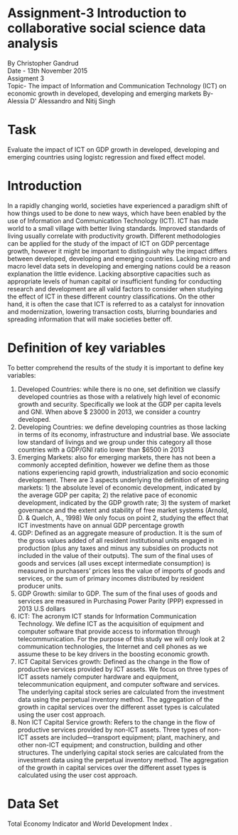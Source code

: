 # Assignment-3 Introduction to collaborative social science data analysis                       
 By Christopher Gandrud                                                           
 Date - 13th November 2015                                                       
 Assigment 3                                                                     
 Topic-    The impact of Information and Communication Technology (ICT) on economic growth in developed, developing and emerging markets
  By- Alessia D' Alessandro and Nitij Singh                                        
   

# Task
Evaluate the impact of ICT on GDP growth in developed, developing and emerging countries using logistc regression and fixed effect model.

# Introduction
In a rapidly changing world, societies have experienced a paradigm shift of how things used to be done to new ways, which have been enabled by the use of Information and Communication Technology (ICT). ICT has made world to a small village with better living standards. Improved standards of living usually correlate with productivity growth.
Different methodologies can be applied for the study of the impact of ICT on GDP percentage growth, however it might be important to distinguish why the impact differs between developed, developing and emerging countries. Lacking micro and macro level data sets in developing and emerging nations could be a reason explanation the little evidence. Lacking absorptive capacities such as appropriate levels of human capital or insufficient funding for conducting research and development are all valid factors to consider when studying the effect of ICT in these different country classifications. On the other hand, it is often the case that ICT is referred to as a catalyst for innovation and modernization, lowering transaction costs, blurring boundaries and spreading information that will make societies better off.

# Definition of key variables 
To better comprehend the results of the study it is important to define key variables:
1.	Developed Countries: while there is no one, set definition we classify developed countries as those with a relatively high level of economic growth and security. Specifically we look at the GDP per capita levels and GNI. When above $ 23000 in 2013, we consider a country developed.
2.	Developing Countries: we define developing countries as those lacking in terms of its economy, infrastructure and industrial base. We associate low standard of livings and we group under this category all those countries with a GDP/GNI ratio lower than $6500 in 2013
3.	Emerging Markets: also for emerging markets, there has not been a commonly accepted definition, however we define them as those nations experiencing rapid growth, industrialization and socio economic development. There are 3 aspects underlying the definition of emerging markets: 1) the absolute level of economic development, indicated by the average GDP per capita; 2) the relative pace of economic development, indicated by the GDP growth rate; 3) the system of market governance and the extent and stability of free market systems (Arnold, D. & Quelch, A., 1998) We only focus on point 2, studying the effect that ICT investments have on annual GDP percentage growth 
4.	GDP: Defined as an aggregate measure of production. It is the sum of the gross values added of all resident institutional units engaged in production (plus any taxes and minus any subsidies on products not included in the value of their outputs). The sum of the final uses of goods and services (all uses except intermediate consumption) is measured in purchasers’ prices less the value of imports of goods and services, or the sum of primary incomes distributed by resident producer units.
5.	GDP Growth: similar to GDP. The sum of the final uses of goods and services are measured in Purchasing Power Parity (PPP) expressed in 2013 U.S dollars
6.	ICT: The acronym ICT stands for Information Communication Technology. We define ICT as the acquisition of equipment and computer software that provide access to information through telecommunication. For the purpose of this study we will only look at 2 communication technologies, the Internet and cell phones as we assume these to be key drivers in the boosting economic growth.
7.	ICT Capital Services growth:  Defined as the change in the flow of productive services provided by ICT assets. We focus on three types of ICT assets namely computer hardware and equipment, telecommunication equipment, and computer software and services. The underlying capital stock series are calculated from the investment data using the perpetual inventory method. The aggregation of the growth in capital services over the different asset types is calculated using the user cost approach.
8.	Non ICT Capital Service growth: Refers to the change in the flow of productive services provided by non-ICT assets. Three types of non-ICT assets are included—transport equipment; plant, machinery, and other non-ICT equipment; and construction, building and other structures. The underlying capital stock series are calculated from the investment data using the perpetual inventory method. The aggregation of the growth in capital services over the different asset types is calculated using the user cost approach.	
# Data Set
Total Economy Indicator and
World Development Index
.




